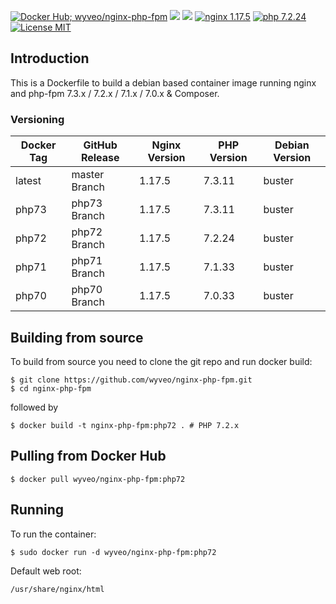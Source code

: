 [![Docker Hub; wyveo/nginx-php-fpm](https://img.shields.io/badge/docker%20hub-wyveo%2Fnginx--php--fpm-blue.svg?&logo=docker&style=for-the-badge)](https://hub.docker.com/r/wyveo/nginx-php-fpm/) [![](https://img.shields.io/microbadger/image-size/wyveo/nginx-php-fpm/php72.svg?&style=for-the-badge)](https://microbadger.com/images/wyveo/nginx-php-fpm) [![](https://img.shields.io/microbadger/layers/wyveo/nginx-php-fpm/php72.svg?&style=for-the-badge)](https://microbadger.com/images/wyveo/nginx-php-fpm) [![nginx 1.17.5](https://img.shields.io/badge/nginx-1.17.5-brightgreen.svg?&logo=nginx&logoColor=white&style=for-the-badge)](https://nginx.org/en/CHANGES) [![php 7.2.24](https://img.shields.io/badge/php--fpm-7.2.24-blue.svg?&logo=php&logoColor=white&style=for-the-badge)](https://secure.php.net/releases/7_2_24.php) [![License MIT](https://img.shields.io/badge/license-MIT-blue.svg?&style=for-the-badge)](https://github.com/wyveo/nginx-php-fpm/blob/master/LICENSE)

## Introduction
This is a Dockerfile to build a debian based container image running nginx and php-fpm 7.3.x / 7.2.x / 7.1.x / 7.0.x & Composer.

### Versioning
| Docker Tag | GitHub Release | Nginx Version | PHP Version | Debian Version |
|-----|-------|-----|--------|--------|
| latest | master Branch |1.17.5 | 7.3.11 | buster |
| php73 | php73 Branch |1.17.5 | 7.3.11 | buster |
| php72 | php72 Branch |1.17.5 | 7.2.24 | buster |
| php71 | php71 Branch |1.17.5 | 7.1.33 | buster |
| php70 | php70 Branch |1.17.5 | 7.0.33 | buster |

## Building from source
To build from source you need to clone the git repo and run docker build:
```
$ git clone https://github.com/wyveo/nginx-php-fpm.git
$ cd nginx-php-fpm
```

followed by
```
$ docker build -t nginx-php-fpm:php72 . # PHP 7.2.x
```


## Pulling from Docker Hub
```
$ docker pull wyveo/nginx-php-fpm:php72
```

## Running
To run the container:
```
$ sudo docker run -d wyveo/nginx-php-fpm:php72
```

Default web root:
```
/usr/share/nginx/html
```
